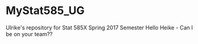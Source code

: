 # MyStat585_UG
Ulrike's repository for Stat 585X Spring 2017 Semester
Hello Heike - Can I be on your team?? 
